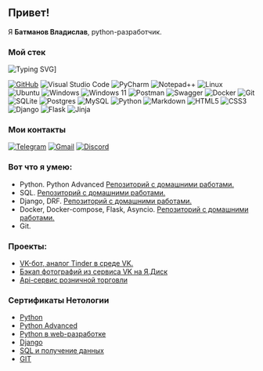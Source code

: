 ## Привет!
Я **Батманов Владислав**, python-разработчик.

### Мой стек

![Typing SVG](https://readme-typing-svg.herokuapp.com?font=Fira+Code&pause=1000&width=435&lines=Backend-development)]

[![GitHub](https://img.shields.io/badge/github-%23121011.svg?style=for-the-badge&logo=github&logoColor=white)](https://github.com/batMaxCom)
![Visual Studio Code](https://img.shields.io/badge/Visual%20Studio%20Code-0078d7.svg?style=for-the-badge&logo=visual-studio-code&logoColor=white)
![PyCharm](https://img.shields.io/badge/pycharm-143?style=for-the-badge&logo=pycharm&logoColor=black&color=black&labelColor=green)
![Notepad++](https://img.shields.io/badge/Notepad++-90E59A.svg?style=for-the-badge&logo=notepad%2b%2b&logoColor=black)
![Linux](https://img.shields.io/badge/Linux-FCC624?style=for-the-badge&logo=linux&logoColor=black)
![Ubuntu](https://img.shields.io/badge/Ubuntu-E95420?style=for-the-badge&logo=ubuntu&logoColor=white)
![Windows](https://img.shields.io/badge/Windows-0078D6?style=for-the-badge&logo=windows&logoColor=white)
![Windows 11](https://img.shields.io/badge/Windows%2011-%230079d5.svg?style=for-the-badge&logo=Windows%2011&logoColor=white)
![Postman](https://img.shields.io/badge/Postman-FF6C37?style=for-the-badge&logo=postman&logoColor=white)
![Swagger](https://img.shields.io/badge/-Swagger-%23Clojure?style=for-the-badge&logo=swagger&logoColor=white)
![Docker](https://img.shields.io/badge/docker-%230db7ed.svg?style=for-the-badge&logo=docker&logoColor=white)
![Git](https://img.shields.io/badge/git-%23F05033.svg?style=for-the-badge&logo=git&logoColor=white)
![SQLite](https://img.shields.io/badge/sqlite-%2307405e.svg?style=for-the-badge&logo=sqlite&logoColor=white)
![Postgres](https://img.shields.io/badge/postgres-%23316192.svg?style=for-the-badge&logo=postgresql&logoColor=white)
![MySQL](https://img.shields.io/badge/mysql-%2300f.svg?style=for-the-badge&logo=mysql&logoColor=white)
![Python](https://img.shields.io/badge/python-3670A0?style=for-the-badge&logo=python&logoColor=ffdd54)
![Markdown](https://img.shields.io/badge/markdown-%23000000.svg?style=for-the-badge&logo=markdown&logoColor=white)
![HTML5](https://img.shields.io/badge/html5-%23E34F26.svg?style=for-the-badge&logo=html5&logoColor=white)
![CSS3](https://img.shields.io/badge/css3-%231572B6.svg?style=for-the-badge&logo=css3&logoColor=white)
![Django](https://img.shields.io/badge/django-%23092E20.svg?style=for-the-badge&logo=django&logoColor=white)
![Flask](https://img.shields.io/badge/flask-%23000.svg?style=for-the-badge&logo=flask&logoColor=white)
![Jinja](https://img.shields.io/badge/jinja-white.svg?style=for-the-badge&logo=jinja&logoColor=black)

### Мои контакты
[![Telegram](https://img.shields.io/badge/Telegram-2CA5E0?style=for-the-badge&logo=telegram&logoColor=white)](https://t.me/@Banimetal94)
[![Gmail](https://img.shields.io/badge/Gmail-D14836?style=for-the-badge&logo=gmail&logoColor=white)](batman181194@gmail.com)
[![Discord](https://img.shields.io/badge/Discord-%235865F2.svg?style=for-the-badge&logo=discord&logoColor=white)](https://discordapp.com/users/467527297474363403/)


### Вот что я умею:
 - Python. Python Advanced [Репозиторий с домашними работами.](./homework/python.md)
 - SQL. [Репозиторий с домашними работами.](./homework/sql.md)
 - Django, DRF. [Репозиторий с домашними работами.](./homework/django.md)
 - Docker, Docker-compose, Flask, Asyncio. [Репозиторий с домашними работами.](./homework/web-develop.md)
 - Git.
   
### Проекты:
 - [VK-бот, аналог Tinder в среде VK.](https://github.com/batMaxCom/VkTinder-for-Python) 
 - [Бэкап фотографий из сервиса VK на Я.Диск](https://github.com/batMaxCom/Backup-VkPhotos-to-YaDisk)
 - [Api-сервис розничной торговли](https://github.com/batMaxCom/python-final-diplom)

### Сертификаты Нетологии
- [Python](./certificate/python.pdf)
- [Python Advanced](./certificate/python-advanced.pdf)
- [Python в web-разработке](./certificate/web-develop.pdf)
- [Django](./certificate/django.pdf)
- [SQL и получение данных](./certificate/python-advanced.pdf)
- [GIT](./certificate/git.pdf)
